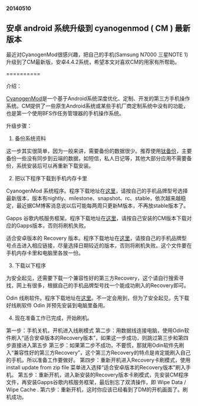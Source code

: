 #### 20140510
## 安卓 android 系统升级到 cyanogenmod ( CM ) 最新版本

最近对CyanogenMod很感兴趣，把自己的手机(Samsung N7000 三星NOTE 1)升级到了CM最新版，安卓4.4.2系统，希望本文对喜欢CM的用家有所帮助。

==========

介绍：

[CyanogenMod][1]是一个基于Android系统深度优化、定制、开发的第三方手机操作系统。CM提供了一些原生Android系统或某些手机厂商定制系统中没有的功能，也是第一个使用BFS作任务管理器的手机操作系统。

升级步骤：

1. 备份系统资料

这一步其实很简单，因为一般来讲，需要备份的数据很少。推荐使用[钛备份][2]，主要备份一些没有同步到云端的数据，如短信，私人日记等，其他大部分应用不需要备份，系统安装后可以再重新下载安装。

2. 把以下程序下载到手机内存卡里

CyanogenMod 系统程序。程序下载地址在[这里][3]，请按自己的手机品牌型号选择最新版本，版本有nightly、milestone、snapshot、rc、stable，依次越来越稳定，最近据CM博客消息说以后可能每两周只更新M版本，不再放stable版本了。

Gapps 谷歌内核服务框架。程序下载地址在[这里][4]，请按自己安装的CM版本下载对应的Gapps版本，否则将刷机失败。

适合安卓版本的 Recovery 版本。程序下载地址在[这里][5]，请按自己的手机品牌型号点击进入相应链接，尽量选择日期较近的版本，否则将刷机失败。这个文件要在手机内存卡里和电脑里各放一份。

3. 下载以下程序

为安全起见，还需要下载一个兼容性好的第三方Recovery，这个请自行搜索寻找，网上有很多，根据自己的手机品牌型号找一个能成功刷入的Recovery即可。

Odin 线刷软件。程序下载地址在[这里][6]。不一定会用到，但为了安全起见，先下载好线刷软件 Odin 并预先安装到电脑里备用。

4. 现在准备工作已完成，开始刷机。

第一步：手机关机，开机进入线刷模式 
第二步：用数据线连接电脑，使用Odin软件刷入“适合安卓版本的Recovery版本”，如果这一步成功，则跳过第三步和第四步直接进入第五步 
第三步：如果第二步不成功，不要慌，那就用Odin软件先刷入“兼容性好的第三方Recovery”，这个第三方Recovery的特点是肯定能刷入自己的手机，所以准备工作要做好。 
第四步：重新开机进入Recovery卡刷模式，使用 install update from zip file 菜单进入选择“适合安卓版本的Recovery版本”刷入手机。 
第五步：重新开机，进入新安装的Recovery版本卡刷模式，先安装CM程序文件，再安装Gapps谷歌内核服务框架，最后别忘了双清操作，即 Wipe Data / Wipe Cache .
第六步：重新开机，这时你应该已经看到了DM的开机画面了。刷机成功。

[1]:http://www.cyanogenmod.org/ (cyanogenmod)
[2]:http://www.wandoujia.com/apps/com.keramidas.TitaniumBackup (钛备份)
[3]:http://download.cyanogenmod.org/ (download cyanogenmod)
[4]:http://www.teamandroid.com/gapps/ (Google Gapps)
[5]:http://goo.im/devs/philz_touch/CWM_Advanced_Edition (PhilZ Touch Recovery)
[6]:http://odindownload.com/ (Download Odin)
